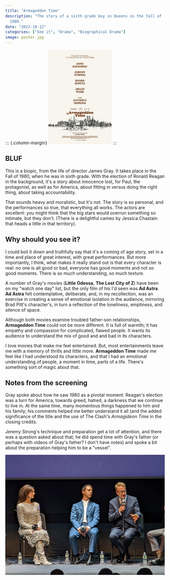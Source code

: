 ```yaml
---
title: "Armageddon Time"
description: "The story of a sixth grade boy in Queens in the fall of
  1980."
date: "2022-10-12"
categories: ["See it", "Drama", "Biographical Drama"]
image: poster.jpg
---
```

::: {.column-margin}
[<img src="poster.jpg" height="300"/>](https://www.imdb.com/title/tt10343028/)
:::

## BLUF

This is a biopic, from the life of director James Gray. It takes place
in the Fall of 1980, when he was in sixth grade. With the election of
Ronald Reagan in the background, it's a story about innocence lost, for
Paul, the protagonist, as well as for America, about fitting in versus
doing the right thing, about taking accountability.

That sounds heavy and moralistic, but it's not. The story is so
personal, and the performances so true, that everything all works. The
actors are excellent: you might think that the big stars would overrun
something so intimate, but they don't. (There is a delightful cameo by
Jessica Chastain that heads a little in that territory).

## Why should you see it?

I could boil it down and truthfully say that it's a coming of age story,
set in a time and place of great interest, with great performances. But
more importantly, I think, what makes it really stand out is that every
character is real: no one is all good or bad, everyone has good moments
and not so good moments. There is so much understanding, so much
texture. 

A number of Gray's movies (**Little Odessa**, **The Lost City of Z**)
have been on my "watch one day" list, but the only film of his I'd seen
was **Ad Astra**. **Ad Astra** felt contemplative, deliberate, and, in
my recollection, was an exercise in creating a sense of emotional
isolation in the audience, mirroring Brad Pitt's character's, in turn a
reflection of the loneliness, emptiness, and silence of space.

Although both movies examine troubled father-son relationships,
**Armageddon Time** could not be more different. It is full of warmth;
it has empathy and compassion for complicated, flawed people. It wants
its audience to understand the mix of good and and bad in its
characters.

I love movies that make me feel entertained. But, most entertainments
leave me with a memory of thrills and little more. **Armageddon Time**
made me feel like I had understood its characters, and that I had an
emotional understanding of people, a moment in time, parts of a life.
There's something sort of magic about that.

## Notes from the screening

Gray spoke about how he saw 1980 as a pivotal moment: Reagan's election
was a turn for America, towards greed, hatred, a darkness that we
continue to live in. At the same time, many momentous things happened to
him and his family; his comments helped me better understand it all (and
the added significance of the title and the use of The Clash's
*Armagideon Time* in the closing credits.

Jeremy Strong's technique and preparation get a lot of attention, and
there was a question asked about that; he did spend time with Gray's
father (or perhaps with videos of Gray's father? I don't have notes) and
spoke a bit about the preparation helping him to be a "vessel".



![*Anne Hathaway, Jeremy Strong, and James Gray*](PXL_20221013_002059447.NIGHT.jpg)

